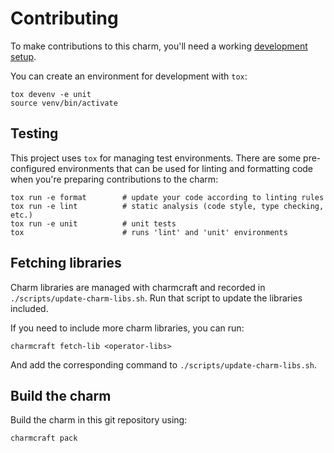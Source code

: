 # Contributing

To make contributions to this charm, you'll need a working [development setup](https://juju.is/docs/sdk/dev-setup).

You can create an environment for development with `tox`:

```shell
tox devenv -e unit
source venv/bin/activate
```

## Testing

This project uses `tox` for managing test environments. There are some pre-configured environments
that can be used for linting and formatting code when you're preparing contributions to the charm:

```shell
tox run -e format        # update your code according to linting rules
tox run -e lint          # static analysis (code style, type checking, etc.)
tox run -e unit          # unit tests
tox                      # runs 'lint' and 'unit' environments
```

## Fetching libraries

Charm libraries are managed with charmcraft and recorded in `./scripts/update-charm-libs.sh`.
Run that script to update the libraries included.

If you need to include more charm libraries, you can run:

```shell
charmcraft fetch-lib <operator-libs>
```

And add the corresponding command to `./scripts/update-charm-libs.sh`.

## Build the charm

Build the charm in this git repository using:

```shell
charmcraft pack
```

